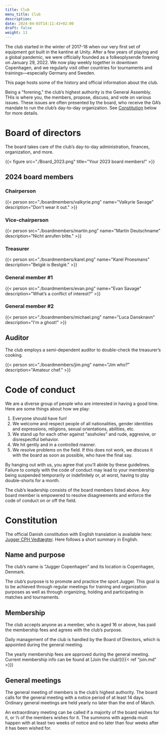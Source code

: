 ```yaml
---
title: Club
menu_title: Club
description: 
date: 2024-04-03T14:11:43+02:00
draft: false
weight: 13
---
```


The club started in the winter of 2017-18 when our very first set of equipment got built in the kantine at Unity. After a few years of playing and a global pandemic, we were officially founded as a folkeoplysende forening on January 29, 2022. We now play weekly together in downtown Copenhagen, and we regularly visit other countries for tournaments and trainings—especially Germany and Sweden.

This page hosts some of the history and official information about the club.

Being a "forening," the club’s highest authority is the General Assembly. THis is where you, the members, propose, discuss, and vote on various issues. These issues are often presented by the board, who receive the GA’s mandate to run the club’s day-to-day organization. See [Constitution]() below for more details.

# Board of directors

The board takes care of the club’s day-to-day administration, finances, organization, and more.

{{< figure src="./Board_2023.png" title="Your 2023 board members!" >}}

## 2024 board members

### Chairperson

{{< person src="./boardmembers/valkyrie.png" name="Valkyrie Savage" description="Don't wear it out." >}}

### Vice-chairperson

{{< person src="./boardmembers/martin.png" name="Martin Deutschname" description="Nicht anrufen bitte." >}}

### Treasurer

{{< person src="./boardmembers/karel.png" name="Karel Proesmans" description="België is Bestgië." >}}

### General member \#1

{{< person src="./boardmembers/evan.png" name="Evan Savage" description="What’s a conflict of interest?" >}}

### General member \#2

{{< person src="./boardmembers/michael.png" name="Luca Dansknavn" description="I'm a ghost!" >}}

## Auditor

The club employs a semi-dependent auditor to double-check the treasurer’s cooking.

{{< person src="./boardmembers/jim.png" name="Jim who?" description="Amateur chef." >}}

# Code of conduct

We are a diverse group of people who are interested in having a good time. Here are some things about how we play:

1. Everyone should have fun!
2. We welcome and respect people of all nationalities, gender identities and expressions, religions, sexual orientations, abilities, etc.
3. We stand up for each other against "assholes" and rude, aggresive, or disrespectful behavior.
4. We hit gently and in a controlled manner.
5. We resolve problems on the field. If this does not work, we discuss it with the board as soon as possible, who have the final say.

By hanging out with us, you agree that you’ll abide by these guidelines. Failure to comply with the code of conduct may lead to your membership being suspended temporarily or indefinitely or, at worst, having to play double-shorts for a month.

The club’s leadership consists of the board members listed above. Any board member is empowered to resolve disagreements and enforce the code of conduct on or off the field.

# Constitution

The official Danish constitution with English translation is available here: [Jugger CPH Vedtægter](https://docs.google.com/document/d/13gHCvyobzfLGX1JKa7vSJnOykByL8NtlArcgXXLmaQA). Here follows a short summary in English.

## Name and purpose

The club’s name is “Jugger Copenhagen” and its location is Copenhagen, Denmark.

The club’s purpose is to promote and practice the sport Jugger. This goal is to be achieved through regular meetings for training and organization purposes as well as through organizing, holding and participating in matches and tournaments.

## Membership

The club accepts anyone as a member, who is aged 16 or above, has paid the membership fees and agrees with the club’s purpose.

Daily management of the club is handled by the Board of Directors, which is appointed during the general meeting.

The yearly membership fees are approved during the general meeting. Current membership info can be found at [Join the club!]({{< ref "join.md" >}})

## General meetings

The general meeting of members is the club’s highest authority. The board calls for the general meeting with a notice period of at least 14 days. Ordinary general meetings are held yearly no later than the end of March.

An extraordinary meeting can be called if a majority of the board wishes for it, or ⅓ of the members wishes for it. The summons with agenda must happen with at least two weeks of notice and no later than four weeks after it has been wished for.
